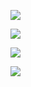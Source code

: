 ![](https://i.imgur.com/WYWewJ6.png)


![](https://i.imgur.com/9dD2YzQ.png)


![](https://i.imgur.com/lg6MEcQ.png)


![](https://i.imgur.com/BBQImRZ.png)

